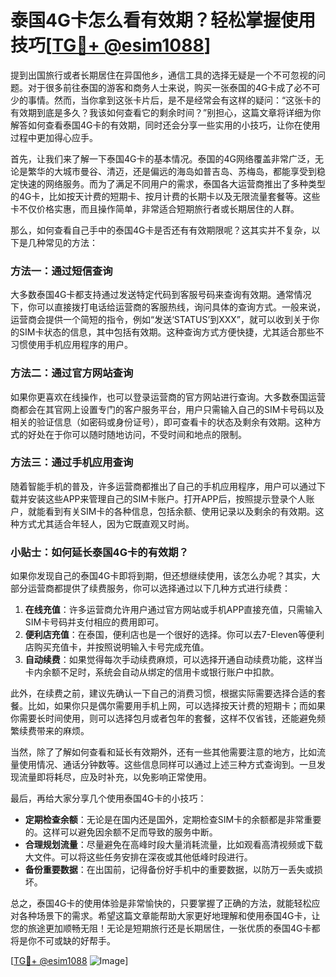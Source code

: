 # 泰国4G卡怎么看有效期？轻松掌握使用技巧[[TG💪+ @esim1088](https://t.me/s/esim1088)]

提到出国旅行或者长期居住在异国他乡，通信工具的选择无疑是一个不可忽视的问题。对于很多前往泰国的游客和商务人士来说，购买一张泰国的4G卡成了必不可少的事情。然而，当你拿到这张卡片后，是不是经常会有这样的疑问：“这张卡的有效期到底是多久？我该如何查看它的剩余时间？”别担心，这篇文章将详细为你解答如何查看泰国4G卡的有效期，同时还会分享一些实用的小技巧，让你在使用过程中更加得心应手。

首先，让我们来了解一下泰国4G卡的基本情况。泰国的4G网络覆盖非常广泛，无论是繁华的大城市曼谷、清迈，还是偏远的海岛如普吉岛、苏梅岛，都能享受到稳定快速的网络服务。而为了满足不同用户的需求，泰国各大运营商推出了多种类型的4G卡，比如按天计费的短期卡、按月计费的长期卡以及无限流量套餐等。这些卡不仅价格实惠，而且操作简单，非常适合短期旅行者或长期居住的人群。

那么，如何查看自己手中的泰国4G卡是否还有有效期限呢？这其实并不复杂，以下是几种常见的方法：

### 方法一：通过短信查询

大多数泰国4G卡都支持通过发送特定代码到客服号码来查询有效期。通常情况下，你可以直接拨打电话给运营商的客服热线，询问具体的查询方式。一般来说，运营商会提供一个简短的指令，例如“发送‘STATUS’到XXX”，就可以收到关于你的SIM卡状态的信息，其中包括有效期。这种查询方式方便快捷，尤其适合那些不习惯使用手机应用程序的用户。

### 方法二：通过官方网站查询

如果你更喜欢在线操作，也可以登录运营商的官方网站进行查询。大多数泰国运营商都会在其官网上设置专门的客户服务平台，用户只需输入自己的SIM卡号码以及相关的验证信息（如密码或身份证号），即可查看卡的状态及剩余有效期。这种方式的好处在于你可以随时随地访问，不受时间和地点的限制。

### 方法三：通过手机应用查询

随着智能手机的普及，许多运营商都推出了自己的手机应用程序，用户可以通过下载并安装这些APP来管理自己的SIM卡账户。打开APP后，按照提示登录个人账户，就能看到有关SIM卡的各种信息，包括余额、使用记录以及剩余的有效期。这种方式尤其适合年轻人，因为它既直观又时尚。

### 小贴士：如何延长泰国4G卡的有效期？

如果你发现自己的泰国4G卡即将到期，但还想继续使用，该怎么办呢？其实，大部分运营商都提供了续费服务，你可以选择通过以下几种方式进行续费：

1. **在线充值**：许多运营商允许用户通过官方网站或手机APP直接充值，只需输入SIM卡号码并支付相应的费用即可。
2. **便利店充值**：在泰国，便利店也是一个很好的选择。你可以去7-Eleven等便利店购买充值卡，并按照说明输入卡号完成充值。
3. **自动续费**：如果觉得每次手动续费麻烦，可以选择开通自动续费功能，这样当卡内余额不足时，系统会自动从绑定的信用卡或银行账户中扣款。

此外，在续费之前，建议先确认一下自己的消费习惯，根据实际需要选择合适的套餐。比如，如果你只是偶尔需要用手机上网，可以选择按天计费的短期卡；而如果你需要长时间使用，则可以选择包月或者包年的套餐，这样不仅省钱，还能避免频繁续费带来的麻烦。

当然，除了了解如何查看和延长有效期外，还有一些其他需要注意的地方，比如流量使用情况、通话分钟数等。这些信息同样可以通过上述三种方式查询到。一旦发现流量即将耗尽，应及时补充，以免影响正常使用。

最后，再给大家分享几个使用泰国4G卡的小技巧：

- **定期检查余额**：无论是在国内还是国外，定期检查SIM卡的余额都是非常重要的。这样可以避免因余额不足而导致的服务中断。
- **合理规划流量**：尽量避免在高峰时段大量消耗流量，比如观看高清视频或下载大文件。可以将这些任务安排在深夜或其他低峰时段进行。
- **备份重要数据**：在出国前，记得备份好手机中的重要数据，以防万一丢失或损坏。

总之，泰国4G卡的使用体验是非常愉快的，只要掌握了正确的方法，就能轻松应对各种场景下的需求。希望这篇文章能帮助大家更好地理解和使用泰国4G卡，让您的旅途更加顺畅无阻！无论是短期旅行还是长期居住，一张优质的泰国4G卡都将是你不可或缺的好帮手。

[[TG💪+ @esim1088](https://t.me/s/esim1088) ![Image](https://i.postimg.cc/4NQfJmqS/Snipaste-2025-05-13-00-14-12.png)]